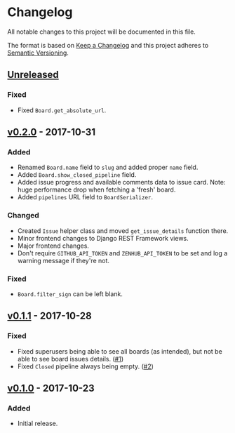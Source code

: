 # Changelog
All notable changes to this project will be documented in this file.

The format is based on [Keep a Changelog][keepachangelog] and this project
adheres to [Semantic Versioning][semver].

## [Unreleased][unreleased]
### Fixed
- Fixed `Board.get_absolute_url`.

## [v0.2.0][v0.2.0] - 2017-10-31
### Added
- Renamed `Board.name` field to `slug` and added proper `name` field.
- Added `Board.show_closed_pipeline` field.
- Added issue progress and available comments data to issue card.
  Note: huge performance drop when fetching a 'fresh' board.
- Added `pipelines` URL field to `BoardSerializer`.

### Changed
- Created `Issue` helper class and moved `get_issue_details` function there.
- Minor frontend changes to Django REST Framework views.
- Major frontend changes.
- Don't require `GITHUB_API_TOKEN` and `ZENHUB_API_TOKEN` to be set and log a
  warning message if they're not.

### Fixed
- `Board.filter_sign` can be left blank.

## [v0.1.1][v0.1.1] - 2017-10-28
### Fixed
- Fixed superusers being able to see all boards (as intended), but not be able
  to see board issues details. ([#1])
- Fixed `Closed` pipeline always being empty. ([#2])

## [v0.1.0][v0.1.0] - 2017-10-23
### Added
- Initial release.


[keepachangelog]: http://keepachangelog.com/en/1.0.0/
[semver]: http://semver.org/spec/v2.0.0.html

[unreleased]: https://github.com/pawelad/zenboard/compare/v0.2.0...HEAD
[v0.1.0]: https://github.com/pawelad/zenboard/releases/tag/v0.1.0
[v0.1.1]: https://github.com/pawelad/zenboard/releases/tag/v0.1.1
[v0.2.0]: https://github.com/pawelad/zenboard/releases/tag/v0.2.0

[#1]: https://github.com/pawelad/zenboard/issues/1
[#2]: https://github.com/pawelad/zenboard/issues/2

